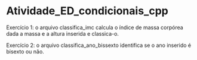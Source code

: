 # Atividade_ED_condicionais_cpp

Exercício 1: o arquivo classifica_imc calcula o índice de massa corpórea dada a massa e a altura inserida e classica-o.

Exercício 2: o arquivo classifica_ano_bissexto identifica se o ano inserido é bisexto ou não.

